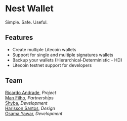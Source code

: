 # Nest Wallet

Simple. Safe. Useful.

## Features

- Create multiple Litecoin wallets
- Support for single and multiple signatures wallets
- Backup your wallets (Hierarchical-Deterministic - HD)
- Litecoin testnet support for developers

## Team

[Ricardo Andrade](https://www.twitter.com/ricsodre), *Project*<br />
[Man Filho](https://#), *Partnerships*<br />
[Shyba](https://#), *Development*<br />
[Harisson Santos](https://#), *Design*<br />
[Osama Yawar](https://#), *Development*<br />
